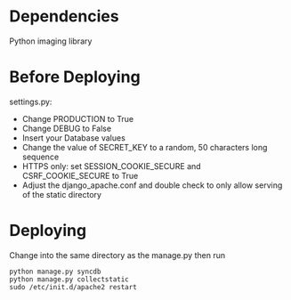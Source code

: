 Dependencies
============
Python imaging library


Before Deploying
================
settings.py:
* Change PRODUCTION to True
* Change DEBUG to False
* Insert your Database values
* Change the value of SECRET_KEY to a random, 50 characters long sequence
* HTTPS only: set SESSION_COOKIE_SECURE and CSRF_COOKIE_SECURE to True
* Adjust the django_apache.conf and double check to only allow serving of the static directory


Deploying
=========
Change into the same directory as the manage.py then run 
  
    python manage.py syncdb
    python manage.py collectstatic
    sudo /etc/init.d/apache2 restart
